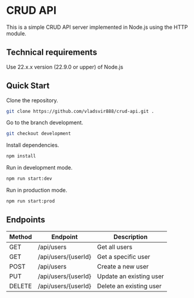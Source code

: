 # CRUD API

This is a simple CRUD API server implemented in Node.js using the HTTP module.

## Technical requirements

Use 22.x.x version (22.9.0 or upper) of Node.js

## Quick Start

Clone the repository.

```bash
git clone https://github.com/vladsvir888/crud-api.git .
```

Go to the branch development.

```bash
git checkout development
```

Install dependencies.

```bash
npm install
```

Run in development mode.

```bash
npm run start:dev
```

Run in production mode.

```bash
npm run start:prod
```

## Endpoints

| Method | Endpoint            | Description             |
| ------ | ------------------- | ----------------------- |
| GET    | /api/users          | Get all users           |
| GET    | /api/users/{userId} | Get a specific user     |
| POST   | /api/users          | Create a new user       |
| PUT    | /api/users/{userId} | Update an existing user |
| DELETE | /api/users/{userId} | Delete an existing user |
